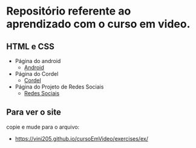 # Repositório referente ao aprendizado com o curso em video.
## HTML e CSS
- Página do android 
  - [Android](https://vini205.github.io/Projeto-android/page/index.html)
- Página do Cordel  
  - [Cordel](https://vini205.github.io/projeto-cordel/index.html)
- Página do Projeto de Redes Sociais
  - [Redes Sociais](https://vini205.github.io/Projeto-redes-sociais/index.html)

## Para ver o site 
copie e mude para o arquivo:
  - https://vini205.github.io/cursoEmVideo/exercises/ex/
